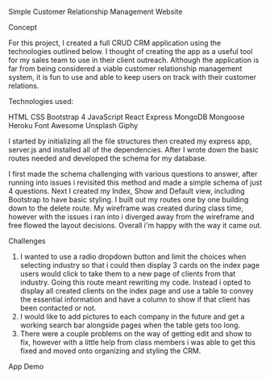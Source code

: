 
Simple Customer Relationship Management Website

Concept

For this project, I created a full CRUD CRM application using the technologies outlined below. I thought of creating the app as a useful tool for my sales team to use in their client outreach. Although the application is far from being considered a viable customer relationship management system, it is fun to use and able to keep users on track with their customer relations. 

Technologies used:

HTML
CSS
Bootstrap 4
JavaScript
React
Express
MongoDB
Mongoose
Heroku
Font Awesome
Unsplash
Giphy

I started by initializing all the file structures then created my express app, server.js and installed all of the dependencies. 
After I wrote down the basic routes needed and developed the schema for my database. 

I first made the schema challenging with various questions to answer, after running into issues i revisited this method and made a simple schema of just 4 questions. Next I created my Index, Show and Default view, including Bootstrap to have basic styling. 
I built out my routes one by one building down to the delete route. My wireframe was created during class time, however with the issues i ran into i diverged away from the wireframe and free flowed the layout decisions. Overall i'm happy with the way it came out. 

Challenges

1) I wanted to use a radio dropdown button and limit the choices when selecting industry so that i could then display 3 cards on the index page users would click to take them to a new page of clients from that industry. Going this route meant rewriting my code. Instead i opted to display all created clients on the index page and use a table to convey the essential information and have a column to show if that client has been contacted or not. 
2) I would like to add pictures to each company in the future and get a working search bar alongside pages when the table gets too long. 
3) There were a couple problems on the way of getting edit and show to fix, however with a little help from class members i was able to get this fixed and moved onto organizing and styling the CRM. 


App Demo


